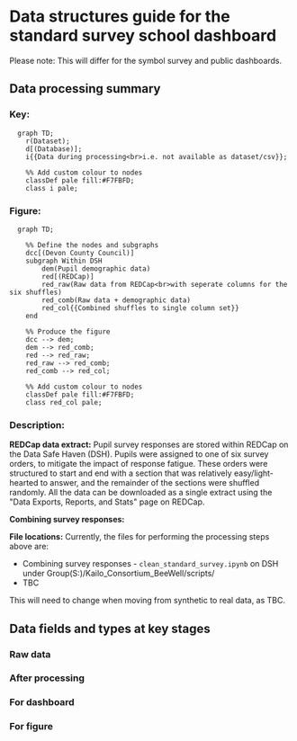 # Data structures guide for the standard survey school dashboard

Please note: This will differ for the symbol survey and public dashboards.

## Data processing summary

### Key:
```mermaid
  graph TD; 
    r(Dataset);
    d[(Database)];
    i{{Data during processing<br>i.e. not available as dataset/csv}};

    %% Add custom colour to nodes
    classDef pale fill:#F7FBFD;
    class i pale;
```

### Figure:
```mermaid
  graph TD;

    %% Define the nodes and subgraphs
    dcc[(Devon County Council)]
    subgraph Within DSH
        dem(Pupil demographic data)
        red[(REDCap)]
        red_raw(Raw data from REDCap<br>with seperate columns for the six shuffles)
        red_comb(Raw data + demographic data)
        red_col{{Combined shuffles to single column set}}
    end

    %% Produce the figure
    dcc --> dem;
    dem --> red_comb;
    red --> red_raw;
    red_raw --> red_comb;
    red_comb --> red_col;

    %% Add custom colour to nodes
    classDef pale fill:#F7FBFD;
    class red_col pale;
```

### Description:

**REDCap data extract:** Pupil survey responses are stored within REDCap on the Data Safe Haven (DSH). Pupils were assigned to one of six survey orders, to mitigate the impact of response fatigue. These orders were structured to start and end with a section that was relatively easy/light-hearted to answer, and the remainder of the sections were shuffled randomly. All the data can be downloaded as a single extract using the "Data Exports, Reports, and Stats" page on REDCap.

**Combining survey responses:**

**File locations:** Currently, the files for performing the processing steps above are:
* Combining survey responses - `clean_standard_survey.ipynb` on DSH under Group(S:)/Kailo_Consortium_BeeWell/scripts/
* TBC

This will need to change when moving from synthetic to real data, as TBC.



## Data fields and types at key stages

### Raw data

### After processing

### For dashboard

### For figure